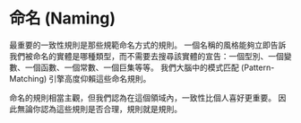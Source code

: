 # 命名 (Naming)

最重要的一致性規則是那些規範命名方式的規則。 一個名稱的風格能夠立即告訴我們被命名的實體是哪種類型，而不需要去搜尋該實體的宣告：一個型別、一個變數、一個函數、一個常數、一個巨集等等。 我們大腦中的模式匹配 (Pattern-Matching) 引擎高度仰賴這些命名規則。

命名的規則相當主觀，但我們認為在這個領域內，一致性比個人喜好更重要。 因此無論你認為這些規則是否合理，規則就是規則。
